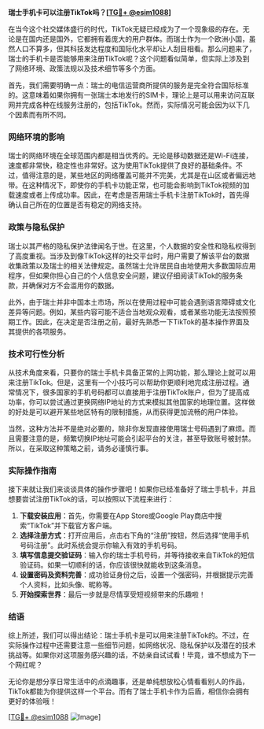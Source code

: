 **瑞士手机卡可以注册TikTok吗？[[TG💪+ @esim1088](https://t.me/s/esim1088)]**

在当今这个社交媒体盛行的时代，TikTok无疑已经成为了一个现象级的存在。无论是在国内还是国外，它都拥有着庞大的用户群体。而瑞士作为一个欧洲小国，虽然人口不算多，但其科技发达程度和国际化水平却让人刮目相看。那么问题来了，瑞士的手机卡是否能够用来注册TikTok呢？这个问题看似简单，但实际上涉及到了网络环境、政策法规以及技术细节等多个方面。

首先，我们需要明确一点：瑞士的电信运营商所提供的服务是完全符合国际标准的。这意味着如果你拥有一张瑞士本地发行的SIM卡，理论上是可以用来访问互联网并完成各种在线服务注册的，包括TikTok。然而，实际情况可能会因为以下几个因素而有所不同。

### 网络环境的影响

瑞士的网络环境在全球范围内都是相当优秀的。无论是移动数据还是Wi-Fi连接，速度都非常快，稳定性也非常好。这为使用TikTok提供了良好的基础条件。不过，值得注意的是，某些地区的网络覆盖可能并不完美，尤其是在山区或者偏远地带。在这种情况下，即使你的手机卡功能正常，也可能会影响到TikTok视频的加载速度或者上传成功率。因此，在考虑是否用瑞士手机卡注册TikTok时，首先得确认自己所在的位置是否有稳定的网络支持。

### 政策与隐私保护

瑞士以其严格的隐私保护法律闻名于世。在这里，个人数据的安全性和隐私权得到了高度重视。当涉及到像TikTok这样的社交平台时，用户需要了解该平台的数据收集政策以及瑞士的相关法律规定。虽然瑞士允许居民自由地使用大多数国际应用程序，但如果你担心自己的个人信息安全问题，建议仔细阅读TikTok的服务条款，并确保对方不会滥用你的数据。

此外，由于瑞士并非中国本土市场，所以在使用过程中可能会遇到语言障碍或文化差异等问题。例如，某些内容可能不适合当地观众观看，或者某些功能无法按照预期工作。因此，在决定是否注册之前，最好先熟悉一下TikTok的基本操作界面及其提供的各项服务。

### 技术可行性分析

从技术角度来看，只要你的瑞士手机卡具备正常的上网功能，那么理论上就可以用来注册TikTok。但是，这里有一个小技巧可以帮助你更顺利地完成注册过程。通常情况下，很多国家的手机号码都可以直接用于注册TikTok账户，但为了提高成功率，你可以尝试通过更换网络IP地址的方式来模拟其他国家的地理位置。这样做的好处是可以避开某些地区特有的限制措施，从而获得更加流畅的用户体验。

当然，这种方法并不是绝对必要的，除非你发现直接使用瑞士号码遇到了麻烦。而且需要注意的是，频繁切换IP地址可能会引起平台的关注，甚至导致账号被封禁。所以，在采取这种策略之前，请务必谨慎行事。

### 实际操作指南

接下来就让我们来谈谈具体的操作步骤吧！如果你已经准备好了瑞士手机卡，并且想要尝试注册TikTok的话，可以按照以下流程来进行：

1. **下载安装应用**：首先，你需要在App Store或Google Play商店中搜索“TikTok”并下载官方客户端。
2. **选择注册方式**：打开应用后，点击右下角的“注册”按钮，然后选择“使用手机号码注册”。此时系统会提示你输入有效的手机号码。
3. **填写信息提交验证码**：输入你的瑞士手机号码，并等待接收来自TikTok的短信验证码。如果一切顺利的话，你应该很快就能收到这条消息。
4. **设置密码及资料完善**：成功验证身份之后，设置一个强密码，并根据提示完善个人资料，比如头像、昵称等。
5. **开始探索世界**：最后一步就是尽情享受短视频带来的乐趣啦！

### 结语

综上所述，我们可以得出结论：瑞士手机卡是可以用来注册TikTok的。不过，在实际操作过程中还需要注意一些细节问题，如网络状况、隐私保护以及潜在的技术挑战等。如果你对这项服务感兴趣的话，不妨亲自试试看！毕竟，谁不想成为下一个网红呢？

无论你是想分享日常生活中的点滴趣事，还是单纯想放松心情看看别人的作品，TikTok都能为你提供这样一个平台。而有了瑞士手机卡作为后盾，相信你会拥有更好的体验哦！

[[TG💪+ @esim1088](https://t.me/s/esim1088) ![Image](https://i.postimg.cc/4NQfJmqS/Snipaste-2025-05-13-00-14-12.png)]